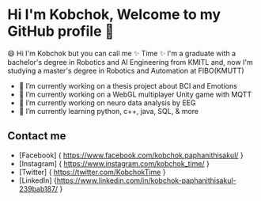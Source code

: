 # Hi I'm Kobchok, Welcome to my GitHub profile 👋

😄 Hi I'm Kobchok but you can call me ✨ Time ✨ I'm a graduate with a bachelor's degree in Robotics and AI Engineering from KMITL and, now I'm studying a master's degree in Robotics and Automation at FIBO(KMUTT)

- 🔭 I’m currently working on a thesis project about BCI and Emotions
- 🔭 I’m currently working on a WebGL multiplayer Unity game with MQTT
- 🔭 I’m currently working on neuro data analysis by EEG
- 🌱 I’m currently learning python, c++, java, SQL, & more  

## Contact me
- [Facebook] { https://www.facebook.com/kobchok.paphanithisakul/ }<br>
- [Instagram] { https://www.instagram.com/kobchok_time/ }<br>
- [Twitter] { https://twitter.com/KobchokTime }<br>
- [LinkedIn] {https://www.linkedin.com/in/kobchok-paphanithisakul-239bab187/ }<dr>
<!--
**KobchokTime/KobchokTime** is a ✨ _special_ ✨ repository because its `README.md` (this file) appears on your GitHub profile.

Here are some ideas to get you started:

- 🔭 I’m currently working on ...
- 🌱 I’m currently learning ...
- 👯 I’m looking to collaborate on ...
- 🤔 I’m looking for help with ...
- 💬 Ask me about ...
- 📫 How to reach me: ...
- 😄 Pronouns: ...
- ⚡ Fun fact: ...
-->
